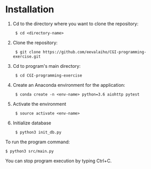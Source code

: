 # Installation

1. Cd to the directory where you want to clone the repository:

        $ cd <directory-name>
1. Clone the repository:

        $ git clone https://github.com/eevalaiho/CGI-programming-exercise.git
1. Cd to program's main directory:

        $ cd CGI-programming-exercise
1. Create an Anaconda environment for the application:

        $ conda create -n <env-name> python=3.6 aiohttp pytest
1. Activate the environment

        $ source activate <env-name>
1. Initialize database

        $ python3 init_db.py
        
To run the program command:

    $ python3 src/main.py
You can stop program execution by typing Ctrl+C.
